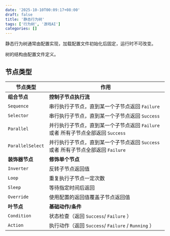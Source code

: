 ```yaml
---
date: '2025-10-10T00:09:17+08:00'
draft: false
title: '静态行为树'
tags: ['行为树', '游戏AI']
categories: []
---
```


静态行为树通常由配置实现，加载配置文件初始化后固定，运行时不可改变。

树的结构由配置文件定义。

## 节点类型

| 节点类型             | 作用                                                  |
| ---------------- | --------------------------------------------------- |
| **组合节点**         | **控制子节点执行流**                                        |
| `Sequence`       | 串行执行子节点，直到某一个子节点返回 `Failure`                        |
| `Selector`       | 串行执行子节点，直到某一个子节点返回 `Success`                        |
| `Parallel`       | 并行执行子节点，直到某一个子节点返回 `Failure` 或者 所有子节点全部返回 `Success` |
| `ParallelSelect` | 并行执行子节点，直到某一个子节点返回 `Success` 或者 所有子节点全部返回 `Failure` |
| **装饰器节点**        | **修饰单个节点**                                          |
| `Inverter`       | 反转子节点返回值                                            |
| `Loop`           | 重复执行子节点一定次数                                         |
| `Sleep`          | 等待指定时间后返回                                           |
| `Override`       | 使用配置的返回值覆盖子节点返回值                                    |
| **叶节点**          | **基础动作/条件**                                         |
| `Condition`      | 状态检查（返回 `Success`/ `Failure` ）                      |
| `Action`         | 执行动作（返回 `Success`/ `Failure` / `Running` ）          |
